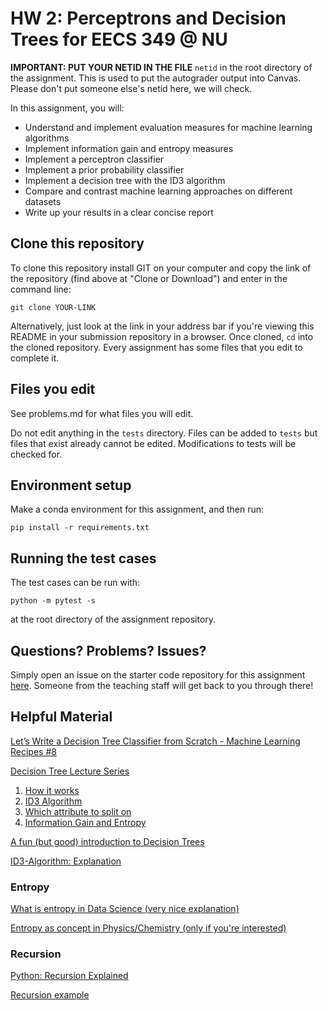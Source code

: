# HW 2: Perceptrons and Decision Trees for EECS 349 @ NU
**IMPORTANT: PUT YOUR NETID IN THE FILE** `netid` in the root directory of the assignment. 
This is used to put the autograder output into Canvas. Please don't put someone else's netid 
here, we will check.

In this assignment, you will:
- Understand and implement evaluation measures for machine learning algorithms
- Implement information gain and entropy measures
- Implement a perceptron classifier
- Implement a prior probability classifier
- Implement a decision tree with the ID3 algorithm
- Compare and contrast machine learning approaches on different datasets
- Write up your results in a clear concise report

## Clone this repository

To clone this repository install GIT on your computer and copy the link of the repository (find above at "Clone or Download") and enter in the command line:

``git clone YOUR-LINK``

Alternatively, just look at the link in your address bar if you're viewing this README in your submission repository in a browser. Once cloned, `cd` into the cloned repository. Every assignment has some files that you edit to complete it. 

## Files you edit

See problems.md for what files you will edit.

Do not edit anything in the `tests` directory. Files can be added to `tests` but files that exist already cannot be edited. Modifications to tests will be checked for.

## Environment setup

Make a conda environment for this assignment, and then run:

``pip install -r requirements.txt``

## Running the test cases

The test cases can be run with:

``python -m pytest -s``

at the root directory of the assignment repository.

## Questions? Problems? Issues?

Simply open an issue on the starter code repository for this assignment [here](https://github.com/NUCS-349-Fall21/hw2-perceptron-decision-tree/issues). Someone from the teaching staff will get back to you through there!

## Helpful Material
[Let’s Write a Decision Tree Classifier from Scratch - Machine Learning Recipes #8](https://www.youtube.com/watch?v=LDRbO9a6XPU)

[Decision Tree Lecture Series](https://www.youtube.com/playlist?list=PLBv09BD7ez_4temBw7vLA19p3tdQH6FYO)
1. [How it works](https://www.youtube.com/watch?v=eKD5gxPPeY0&list=PLBv09BD7ez_4temBw7vLA19p3tdQH6FYO&index=2&t=0s)
2. [ID3 Algorithm](https://www.youtube.com/watch?v=_XhOdSLlE5c&list=PLBv09BD7ez_4temBw7vLA19p3tdQH6FYO&index=2)
3. [Which attribute to split on](https://www.youtube.com/watch?v=AmCV4g7_-QM&list=PLBv09BD7ez_4temBw7vLA19p3tdQH6FYO&index=3)
4. [Information Gain and Entropy](https://www.youtube.com/watch?v=AmCV4g7_-QM&list=PLBv09BD7ez_4temBw7vLA19p3tdQH6FYO&index=3)

[A fun (but good) introduction to Decision Trees](https://www.youtube.com/watch?v=DCZ3tsQIoGU)

[ID3-Algorithm: Explanation](https://www.youtube.com/watch?v=UdTKxGQvYdc)

### Entropy
[What is entropy in Data Science (very nice explanation)](https://www.youtube.com/watch?v=IPkRVpXtbdY)

[Entropy as concept in Physics/Chemistry (only if you're interested)](https://www.youtube.com/watch?v=YM-uykVfq_E)


### Recursion
[Python: Recursion Explained](https://www.youtube.com/watch?v=wMNrSM5RFMc)

[Recursion example](https://www.youtube.com/watch?v=8lhxIOAfDss)
